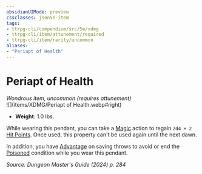 ```yaml
---
obsidianUIMode: preview
cssclasses: json5e-item
tags:
- ttrpg-cli/compendium/src/5e/xdmg
- ttrpg-cli/item/attunement/required
- ttrpg-cli/item/rarity/uncommon
aliases: 
- "Periapt of Health"
---
```

# Periapt of Health
*Wondrous item, uncommon (requires attunement)*  
![](items/XDMG/Periapt of Health.webp#right)  

- **Weight**: 1.0 lbs.

While wearing this pendant, you can take a [Magic](actions.md#Magic) action to regain `2d4 + 2` [Hit Points](hit-points-xphb.md). Once used, this property can't be used again until the next dawn.

In addition, you have [Advantage](advantage-xphb.md) on saving throws to avoid or end the [Poisoned](conditions.md#Poisoned) condition while you wear this pendant.

*Source: Dungeon Master's Guide (2024) p. 284*